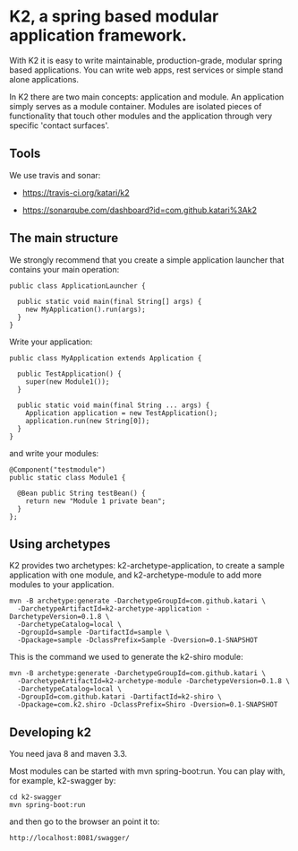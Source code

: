 # K2, a spring based modular application framework.

With K2 it is easy to write maintainable, production-grade, modular spring
based applications. You can write web apps, rest services or simple stand alone
applications.

In K2 there are two main concepts: application and module. An application
simply serves as a module container. Modules are isolated pieces of
functionality that touch other modules and the application through very
specific 'contact surfaces'.

## Tools

We use travis and sonar:

- https://travis-ci.org/katari/k2

- https://sonarqube.com/dashboard?id=com.github.katari%3Ak2

## The main structure

We strongly recommend that you create a simple application launcher that
contains your main operation:

    public class ApplicationLauncher {

      public static void main(final String[] args) {
        new MyApplication().run(args);
      }
    }

Write your application:

    public class MyApplication extends Application {

      public TestApplication() {
        super(new Module1());
      }

      public static void main(final String ... args) {
        Application application = new TestApplication();
        application.run(new String[0]);
      }
    }

and write your modules:

    @Component("testmodule")
    public static class Module1 {

      @Bean public String testBean() {
        return new "Module 1 private bean";
      }
    };

## Using archetypes

K2 provides two archetypes: k2-archetype-application, to create a sample
application with one module, and k2-archetype-module to add more modules to
your application.


    mvn -B archetype:generate -DarchetypeGroupId=com.github.katari \
      -DarchetypeArtifactId=k2-archetype-application -DarchetypeVersion=0.1.8 \ 
      -DarchetypeCatalog=local \
      -DgroupId=sample -DartifactId=sample \
      -Dpackage=sample -DclassPrefix=Sample -Dversion=0.1-SNAPSHOT


This is the command we used to generate the k2-shiro module:

    mvn -B archetype:generate -DarchetypeGroupId=com.github.katari \
      -DarchetypeArtifactId=k2-archetype-module -DarchetypeVersion=0.1.8 \
      -DarchetypeCatalog=local \
      -DgroupId=com.github.katari -DartifactId=k2-shiro \
      -Dpackage=com.k2.shiro -DclassPrefix=Shiro -Dversion=0.1-SNAPSHOT

## Developing k2

You need java 8 and maven 3.3.

Most modules can be started with mvn spring-boot:run. You can play with, for
example, k2-swagger by:

    cd k2-swagger
    mvn spring-boot:run

and then go to the browser an point it to:

    http://localhost:8081/swagger/

